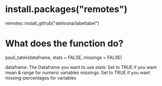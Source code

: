 # install.packages("remotes")
remotes::install_github("steliosna/labeltabel")


# What does the function do?

pauli_table(dataframe, stats = FALSE, missings = FALSE)

dataframe: The Dataframe you want to use
stats: Set to TRUE if you want mean & range for numeric variables
missings: Set to TRUE if you want missing-percentages for variables
